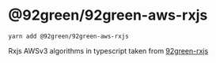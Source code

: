 # @92green/92green-aws-rxjs

```
yarn add @92green/92green-aws-rxjs
```

Rxjs AWSv3 algorithms in typescript taken from [92green-rxjs](../92green-rxjs)



